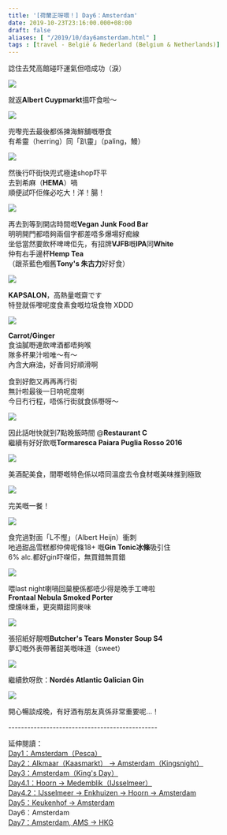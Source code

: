 ```yaml
---
title: '[荷蘭正呀喂！] Day6：Amsterdam'
date: 2019-10-23T23:16:00.000+08:00
draft: false
aliases: [ "/2019/10/day6amsterdam.html" ]
tags : [travel - België & Nederland (Belgium & Netherlands)]
---
```


諗住去梵高館碰吓運氣但唔成功（淚）  

![](/images/amsterdam6.jpg)

就返**Albert Cuypmarkt**搵吓食啦～  

![](https://o0bitw.ch.files.1drv.com/y4mwTcnvFOxTP2k-XzXX3v-pw-wtL-WYtiri3RWPbMLyybsA0apv5P7nWqayEdXqNmsgDUI4u2xECGhCcBaq8fOnpYnpg9EkIzkjRo54C0yYoQpo7RSqiF3ffTCPz9jraE0oAT7J1dCTBf5McZ2Cg2IsaAELNItxW1bV7OzGAk9lkI-0KJweKjFA7rLGM4Vaq68J_6bjtemP25h2UOJ1p_-1A?width=660&height=495&cropmode=none)

兜嚟兜去最後都係揀海鮮舖嘅嘢食  
有希靈（herring）同「趴靈」（paling，鰻）  

![](https://oeytqw.ch.files.1drv.com/y4m2r60A06s1oaNEDzVqpBvUDefxXEdAQysyKdnS_EglOHuKyRxmZhC44TJSOVSLVts-yRYHZlOHsYgeIyqSwj2MKZodUfXt1dx9uotDxbjtgEvXR2pioL_caFOAd4JeUGkpdmp8O1W-4AoV_HlmHJRxwWGiK2JAn0RVrYhLdu9gOdL1WKbePdrq6dWT0Pd0bQfmxx9lKJtXxVDI_MKJGIH0g?width=660&height=495&cropmode=none)

然後行吓街快兜式極速shop吓平  
去到希麻（**HEMA**）喎  
順便試吓佢條必吃大！洋！腸！  

![](https://mubpoa.ch.files.1drv.com/y4mowkHSdgo8M_nYNDLACwsLcoVUcD6NJ3aXVicunp-TcjEmXOv2nYEDiwVvTDkabO00m2n7331lBfnc_Kk3lqzfR-wnT6aa1NiH_jlaGYHABuxA3gyFs3LdJGKrK_g-sBBxPfy-a1w-kElB7FOlHSYZHQGvOMmtRFbpLvZTDZpBj82zrVkLP5Hf3IVb_o_HF1rT0fc-7vAl78JYYiFPVFgDg?width=660&height=495&cropmode=none)

再去到等到開店時間嘅**Vegan Junk Food Bar**  
明明開門都唔夠兩個字都差唔多爆場好痴線  
坐低當然要飲杯啤啤佢先，有招牌**VJFB**嘅**IPA**同**White**  
仲有右手邊杯**Hemp Tea**  
（跟茶藍色嗰舊**Tony's 朱古力**好好食）  

![](https://nuytqw.ch.files.1drv.com/y4mRszK01DR7UOdmmVFH9RgJZzeWDSv2SI6Jms2uRj_A1hHy2cjtLBeFqfZLdoXiZ-MYMNrGbM0W7bxK-YxHFMq4YXL2hcXKMWOKw9k32D5TluIjZ6JoBovosL2lyJdWNjRI7ImveU6sFbgEWabpCUADJhNZjO8H3SxGA7sRAAfN1r6FNVUu5v0U7481-SORq_V7ZUevkxwBypbjJE4dA8VOg?width=660&height=495&cropmode=none)

**KAPSALON**，高熱量嘅齋です  
特登就係嚟呢度食素食嘅垃圾食物 XDDD  

![](https://okbpoa.ch.files.1drv.com/y4mHJsIuxtduV2H_QAMIGyPb5e__J9catOcTufmRU5C3dmE5bWg1s72Mavdpx_MRumY_2QqlE53OllZ4bihGk0Dr5r0bHHV63W78YAERbJdikcOi-gSYqVwMuFIbdZjV9pgeG8sfYjw9hlDBnJDj-jEgbI5ZY0BOEEeh0eFGfmJtE1EaZlqteyPomR9ajOxQ9tJeTbw0pAdYuTGKKMGmzTF8Q?width=660&height=495&cropmode=none)

**Carrot/Ginger**  
食油膩嘢連飲啤酒都唔夠喉  
隊多杯果汁啦唯～有～  
內含大麻油，好香同好順滑啊  
  
食到好飽又再再再行街  
無計啦最後一日响呢度喇  
今日冇行程，唔係行街就食係嘢呀～  

![](https://nkzjla.ch.files.1drv.com/y4mSv3DTrX6WYDn23sGmUMneulNjT5rZ8Szhp5oLqVfQZtTOJNzF5wYHKyyhUSI0UkQF5CCFnt9PHIh7U2HlErXvERLKFS-dVYXap7ZiNJ0WruhX-fug17CzGZIn36XSoi4T7KipzquY5ELgw0xbj5OEhcapxGnsA9ICwzqqQKf4TNE9jrPFUftL_vPGigIARa0Be3M8EsJbQyKyI50elOlng?width=660&height=495&cropmode=none)

因此話咁快就到7點晚飯時間 @**Restaurant C**  
繼續有好好飲嘅**Tormaresca Paiara Puglia Rosso 2016**  

![](https://pezjla.ch.files.1drv.com/y4mcHqOadZklzxJaoeKTTdG2SrzHKaDElFawAWMjEYWej1c_aVmuPnDBhaaaoU4xi9Xu7wSzG5cVuZ_Xwi1ty4ZWVac19nwn7cXXZJxLGKKgdB5doly05UglzRqnGHnZuqtJZEBvNnWa-xnpb9-wimP5SDUcm2q5bMrzzN3iWdXQ7ui_Yu9YHFzoquzF6fN1XPoV1bdecrulMXQoMtIze6cjw?width=660&height=495&cropmode=none)

美酒配美食，間嘢嘅特色係以唔同溫度去令食材嘅美味推到極致  

![](https://okzjla.ch.files.1drv.com/y4mkkLTa6ApgE5icLAZ0QsEY5FuGN5ZnjyEfjcmYnsc9J6h9oQNg41bPl7wGH7ePWmfTpWuigiwPI4HlLqMZOhYe1qHqVXpGSdqCIeKCDbzBNP7uMvmjcypj6hLAvlE-ycX1z-QL1i5APvg4HJNYx6n-J_OXHYpjIyizUkivAVyHqXygU8n2Vu2aJipgQubaCxpF68DE8vEu6H92Chu2ORvBw?width=660&height=495&cropmode=none)

完美嘅一餐！  

![](https://0rrnng.ch.files.1drv.com/y4mLWCrmNQ8NmQPbbiWFv2KDvqiUTetKTVzF85Hbex8ywyP2-AwvnSZpE7e71P15uQXrWVVXj-s9TG6KHPW8X7zhyi_f1t8cXNwxFAIFrPU0ntPIV1ZNvFnK99ZGSixY9J30drVwxmM2iEz7pH4mstFPFuFLvUS-aFDAX95k9vUA_YgXQ-dRqsusUiOh6iKsPbPdxPGvC-JQ9UGAkTKjdJvsw?width=495&height=660&cropmode=none)

食完過對面「L不慳」（Albert Heijn）衝刺  
吔過甜品雪糕都仲俾呢條18+ 嘅**Gin Tonic冰條**吸引住  
6% alc.都好gin吓㗎佢，無買錯無買錯  

![](https://1rrnng.ch.files.1drv.com/y4mTw934bS3cilYjnZxzxBCDDP6aLuvPhEZinA1kDDiqPL1gXeL7jOJk3_5lbFbLWdna4aVu_BQG64GMI7jJH_zgfRREc0nUjnwvzyOCe-XwLo93tpPgnpgl6NbeB1ncpxpVVAF5SG9tdb81Zo5_I_gmvPR81v5GYWHItMG6EZvrTUcnnB1vlkTrgG9_EqWWmOf4Rzcevql4QBMtp7RTuNvmA?width=495&height=660&cropmode=none)

喂last night喇喎回巢梗係都唔少得是晚手工啤啦  
**Frontaal Nebula Smoked Porter**  
煙燻味重，更突顯甜同麥味  

![](https://1brnng.ch.files.1drv.com/y4mgr0qXeqTXu1MEmVwATu0kxG5P3aPejLvqi6M5-sq-R695x_uuoJpyj7wOKVcVGClyEAn6ItkxowwGG-znMQ-FzBcooQcopmBqg13RVJsRychhz3tUvqyo7sp9qc_OKk7BcwebX6vuQUGBYrqknI8QFpM1TJXu2r8szic44WewpEdAiVmvd5CENA_RynnaK8IF0mNRIipqVi1Q8r3o6Sxkw?width=495&height=660&cropmode=none)

張招紙好靚嘅**Butcher's Tears Monster Soup S4**  
夢幻嘅外表帶著甜美嘅味道（sweet）  

![](https://1lrnng.ch.files.1drv.com/y4mXyIWrhE2AXq8XmqZWhcRVsOR7FJ0wohDRHJXuQwHA9daYRakokqdKyjbpRru1WIrB0oa3xmEGQFjTfq1C6MUE2WnfdJOJ4iyOvaBfdIKv9oxpNf-opVnmTp7e7DhTMHDnnakLwtbiNBXNt7BHJsdsBjoRBTwMUL08nyo7bpUkv-eR83NFbCkuILg5ikmQEp16-54t6qYjEqJLx2oVfLZ_Q?width=495&height=660&cropmode=none)

繼續飲呀飲：**Nordés Atlantic Galician Gin**  

![](https://zboykg.ch.files.1drv.com/y4mxGwI9_9obleGepFW4u2oaHCnh5vbPSmiCMdGku-ZJ52OdkQimx8kZG-_irjfyWhcYiKg2FWpf5RN5zVNuQOj7REORG_BLbgWxeraxHrFyt1sQOMiKLUBjIBgAZEZMaBHxpLy1YoTQkYPCcRa7tOIHuDuy95Hb8Mv5NGicRKfdGeSk8DKyLJBsuV60hBCVc4c7TUf6CtYdXTEgQrppsbrmg?width=495&height=660&cropmode=none)

開心暢談成晚，有好酒有朋友真係非常重要呢...！  
  
  
\-----------------------------------------------  
  
延伸閱讀：  
[Day1：Amsterdam（Pesca）](https://www.hidie.net/2019/07/day1amsterdampesca.html)  
[Day2：Alkmaar（Kaasmarkt） → Amsterdam（Kingsnight）](https://www.hidie.net/2019/07/day2alkmaarkaasmarkt-amsterdamkingsnight.html)  
[Day3：Amsterdam（King's Day）](https://www.hidie.net/2019/07/day3amsterdamkings-day.html)  
[Day4.1：Hoorn → Medemblik（IJsselmeer）](https://www.hidie.net/2019/08/day41hoorn-medemblikijsselmeer.html)  
[Day4.2：IJsselmeer → Enkhuizen → Hoorn → Amsterdam](https://www.hidie.net/2019/09/day42ijsselmeer-enkhuizen-hoorn.html)  
[Day5：Keukenhof → Amsterdam](https://www.hidie.net/2019/09/day5keukenhof-amsterdam.html)  
Day6：Amsterdam  
[Day7：Amsterdam, AMS → HKG](https://www.hidie.net/2019/10/day7amsterdam-ams-hkg.html)